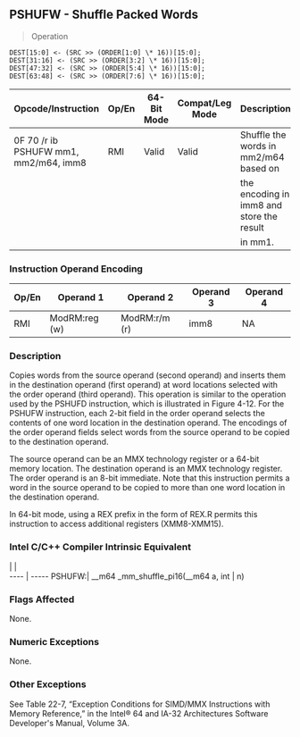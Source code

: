 ## PSHUFW - Shuffle Packed Words

> Operation

``` slim
DEST[15:0] <- (SRC >> (ORDER[1:0] \* 16))[15:0];
DEST[31:16] <- (SRC >> (ORDER[3:2] \* 16))[15:0];
DEST[47:32] <- (SRC >> (ORDER[5:4] \* 16))[15:0];
DEST[63:48] <- (SRC >> (ORDER[7:6] \* 16))[15:0];

```

 Opcode/Instruction                   | Op/En| 64-Bit Mode| Compat/Leg Mode| Description                              
 ---  | --- | --- | --- | ---
 0F 70 /r ib PSHUFW mm1, mm2/m64, imm8| RMI  | Valid      | Valid          | Shuffle the words in mm2/m64 based on    
                                      |      |            |                | the encoding in imm8 and store the result
                                      |      |            |                | in mm1.                                  

### Instruction Operand Encoding
 Op/En| Operand 1    | Operand 2    | Operand 3| Operand 4
 ---  | --- | --- | --- | ---
 RMI  | ModRM:reg (w)| ModRM:r/m (r)| imm8     | NA       

### Description
Copies words from the source operand (second operand) and inserts them in the
destination operand (first operand) at word locations selected with the order
operand (third operand). This operation is similar to the operation used by
the PSHUFD instruction, which is illustrated in Figure 4-12. For the PSHUFW
instruction, each 2-bit field in the order operand selects the contents of one
word location in the destination operand. The encodings of the order operand
fields select words from the source operand to be copied to the destination
operand.

The source operand can be an MMX technology register or a 64-bit memory location.
The destination operand is an MMX technology register. The order operand is
an 8-bit immediate. Note that this instruction permits a word in the source
operand to be copied to more than one word location in the destination operand.

In 64-bit mode, using a REX prefix in the form of REX.R permits this instruction
to access additional registers (XMM8-XMM15).



### Intel C/C++ Compiler Intrinsic Equivalent
   | |  
---- | -----
 PSHUFW:| __m64 _mm_shuffle_pi16(__m64 a, int
        | n)                                 

### Flags Affected
None.


### Numeric Exceptions
None.


### Other Exceptions
See Table 22-7, “Exception Conditions for SIMD/MMX Instructions with Memory
Reference,” in the Intel® 64 and IA-32 Architectures Software Developer's Manual,
Volume 3A.
